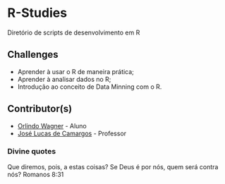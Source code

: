 # R-Studies
Diretório de scripts de desenvolvimento em R

## Challenges

- Aprender à usar o R de maneira prática;
- Aprender à analisar dados no R;
- Introdução ao conceito de Data Minning com o R.

## Contributor(s)

- [Orlindo Wagner](https://github.com/orlindowagner) - Aluno
- [José Lucas de Camargos](https://github.com/jlcamargos) - Professor


### Divine quotes
Que diremos, pois, a estas coisas? Se Deus é por nós, quem será contra nós? Romanos 8:31
